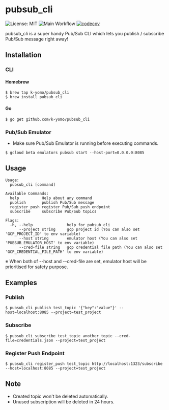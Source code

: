 # pubsub_cli
![License: MIT](https://img.shields.io/badge/License-MIT-blue.svg)
![Main Workflow](https://github.com/k-yomo/pubsub_cli/workflows/Main%20Workflow/badge.svg)
[![codecov](https://codecov.io/gh/k-yomo/pubsub_cli/branch/master/graph/badge.svg)](https://codecov.io/gh/k-yomo/pubsub_cli)

pubsub_cli is a super handy Pub/Sub CLI which lets you publish / subscribe Pub/Sub message right away!

## Installation
### CLI
#### Homebrew
```
$ brew tap k-yomo/pubsub_cli
$ brew install pubsub_cli 
```

#### Go 
```
$ go get github.com/k-yomo/pubsub_cli
```

### Pub/Sub Emulator
- Make sure Pub/Sub Emulator is running before executing commands.
```
$ gcloud beta emulators pubsub start --host-port=0.0.0.0:8085
```
 
## Usage

```
Usage:
  pubsub_cli [command]

Available Commands:
  help          Help about any command
  publish       publish Pub/Sub message
  register_push register Pub/Sub push endpoint
  subscribe     subscribe Pub/Sub topics

Flags:
  -h, --help               help for pubsub_cli
      --project string     gcp project id (You can also set 'GCP_PROJECT_ID' to env variable)
      --host string        emulator host (You can also set 'PUBSUB_EMULATOR_HOST' to env variable)
      --cred-file string   gcp credential file path (You can also set 'GCP_CREDENTIAL_FILE_PATH' to env variable)
```
※ When both of --host and --cred-file are set, emulator host will be prioritised for safety purpose.

## Examples
### Publish
```
$ pubsub_cli publish test_topic '{"key":"value"}' --host=localhost:8085 --project=test_project
```

### Subscribe
```
$ pubsub_cli subscribe test_topic another_topic --cred-file=credentials.json --project=test_project
```

### Register Push Endpoint
```
$ pubsub_cli register_push test_topic http://localhost:1323/subscribe --host=localhost:8085 --project=test_project
```

## Note
- Created topic won't be deleted automatically. 
- Unused subscription will be deleted in 24 hours.

